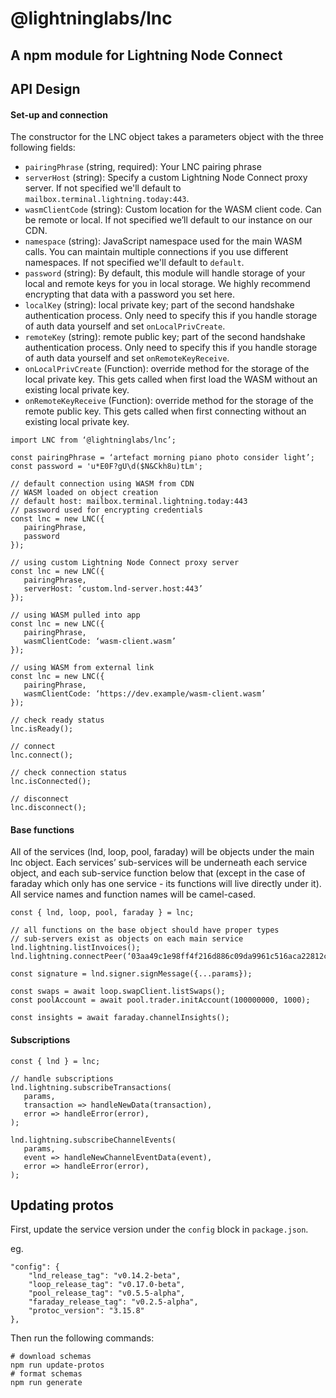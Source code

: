# @lightninglabs/lnc

## A npm module for Lightning Node Connect

## API Design
#### Set-up and connection

The constructor for the LNC object takes a parameters object with the three following fields:

- `pairingPhrase` (string, required): Your LNC pairing phrase
- `serverHost` (string): Specify a custom Lightning Node Connect proxy server. If not specified we'll default to `mailbox.terminal.lightning.today:443`.
- `wasmClientCode` (string): Custom location for the WASM client code. Can be remote or local. If not specified we’ll default to our instance on our CDN.
- `namespace` (string): JavaScript namespace used for the main WASM calls. You can maintain multiple connections if you use different namespaces. If not specified we'll default to `default`.
- `password` (string): By default, this module will handle storage of your local and remote keys for you in local storage. We highly recommend encrypting that data with a password you set here.
- `localKey` (string): local private key; part of the second handshake authentication process. Only need to specify this if you handle storage of auth data yourself and set `onLocalPrivCreate`.
- `remoteKey` (string): remote public key; part of the second handshake authentication process. Only need to specify this if you handle storage of auth data yourself and set `onRemoteKeyReceive`.
- `onLocalPrivCreate` (Function): override method for the storage of the local private key. This gets called when first load the WASM without an existing local private key.
- `onRemoteKeyReceive` (Function): override method for the storage of the remote public key. This gets called when first connecting without an existing local private key.

```
import LNC from ‘@lightninglabs/lnc’;

const pairingPhrase = ‘artefact morning piano photo consider light’;
const password = 'u*E0F?gU\d($N&Ckh8u)tLm';

// default connection using WASM from CDN
// WASM loaded on object creation
// default host: mailbox.terminal.lightning.today:443
// password used for encrypting credentials
const lnc = new LNC({
   pairingPhrase,
   password
});

// using custom Lightning Node Connect proxy server
const lnc = new LNC({
   pairingPhrase,
   serverHost: ‘custom.lnd-server.host:443’
});

// using WASM pulled into app
const lnc = new LNC({
   pairingPhrase,
   wasmClientCode: ‘​​wasm-client.wasm’
});

// using WASM from external link
const lnc = new LNC({
   pairingPhrase,
   wasmClientCode: ‘https://dev.example/wasm-client.wasm’
});

// check ready status
lnc.isReady();

// connect
lnc.connect();

// check connection status
lnc.isConnected();

// disconnect
lnc.disconnect();
```

#### Base functions

All of the services (lnd, loop, pool, faraday) will be objects under the main lnc object. Each services’ sub-services will be underneath each service object, and each sub-service function below that (except in the case of faraday which only has one service - its functions will live directly under it). All service names and function names will be camel-cased.

```
const { lnd, loop, pool, faraday } = lnc;

// all functions on the base object should have proper types
// sub-servers exist as objects on each main service
lnd.lightning.listInvoices();
lnd.lightning.connectPeer(‘03aa49c1e98ff4f216d886c09da9961c516aca22812c108af1b187896ded89807e@m3keajflswtfq3bw4kzvxtbru7r4z4cp5stlreppdllhp5a7vuvjzqyd.onion:9735’);

const signature = lnd.signer.signMessage({...params});

const swaps = await loop.swapClient.listSwaps();
const poolAccount = await pool.trader.initAccount(100000000, 1000);

const insights = await faraday.channelInsights();
```


#### Subscriptions

```
const { lnd } = lnc;

// handle subscriptions
lnd.lightning.subscribeTransactions(
   params,
   transaction => handleNewData(transaction),
   error => handleError(error),
);

lnd.lightning.subscribeChannelEvents(
   params,
   event => handleNewChannelEventData(event),
   error => handleError(error),
);
```

## Updating protos

First, update the service version under the `config` block in `package.json`.

eg.

```
"config": {
    "lnd_release_tag": "v0.14.2-beta",
    "loop_release_tag": "v0.17.0-beta",
    "pool_release_tag": "v0.5.5-alpha",
    "faraday_release_tag": "v0.2.5-alpha",
    "protoc_version": "3.15.8"
},
```

Then run the following commands:

```
# download schemas
npm run update-protos
# format schemas
npm run generate
```
